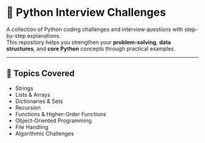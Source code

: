 # 🐍 Python Interview Challenges

A collection of Python coding challenges and interview questions with step-by-step explanations.  
This repository helps you strengthen your **problem-solving**, **data structures**, and **core Python** concepts through practical examples.

---

## 📘 Topics Covered
- Strings
- Lists & Arrays
- Dictionaries & Sets
- Recursion
- Functions & Higher-Order Functions
- Object-Oriented Programming
- File Handling
- Algorithmic Challenges
